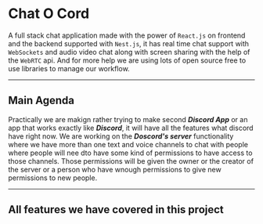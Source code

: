 # **Chat O Cord**
A full stack chat application made with the power of `React.js` on frontend and the backend supported with `Nest.js`, it has real time chat support with `WebSockets` and audio video chat along with screen sharing with the help of the `WebRTC` api. And for more help we are using lots of open source free to use libraries to manage our workflow.
___
## **Main Agenda**
Practically we are makign rather trying to make second _**Discord App**_ or an app that works exactly like **_Discord_**, it will have all the features what discord have right now. We are working on the _**Doscord's server**_ functionality where we have more than one text and voice channels to chat with people where people will nee dto have some kind of permissions to have access to those channels. Those permissions will be given the owner or the creator of the server or a person who have wnough permissions to give new permissions to new people.
___
## **All features we have covered in this project**

